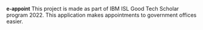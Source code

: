  <font size = 2> **e-appoint** </font>
This project is made as part of IBM ISL Good Tech Scholar program 2022. This application makes appointments to government offices easier.
